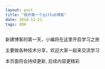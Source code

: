 ```yaml
---
layout: post
title: "我的第一个github博客"
date: 2018-12-21 
tags: XDH  
---
```


新建博客的第一天，小编将在这里开启学习之旅

主要做各种技术分享，欢迎大家一起来交流学习

本页面将会持续更新, 后续内容更精彩

